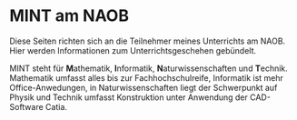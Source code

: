 # MINT am NAOB
Diese Seiten richten sich an die Teilnehmer meines Unterrichts am NAOB. Hier werden Informationen zum Unterrichtsgeschehen gebündelt.

MINT steht für **M**athematik, **I**nformatik, **N**aturwissenschaften und **T**echnik.
Mathematik umfasst alles bis zur Fachhochschulreife,
Informatik ist mehr Office-Anwedungen,
in Naturwissenschaften liegt der Schwerpunkt auf Physik und
Technik umfasst Konstruktion unter Anwendung der CAD-Software Catia.

